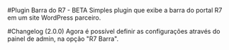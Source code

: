#Plugin Barra do R7 - BETA
Simples plugin que exibe a barra do portal R7 em um site WordPress parceiro.

#Changelog (2.0.0)
Agora é possível definir as configurações através do painel de admin, na opção "R7 Barra".


